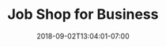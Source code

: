 ---
title: "Job Shop for Business"
date: 2018-09-02T13:04:01-07:00
draft: false

aliases:
    - /b2b/
---